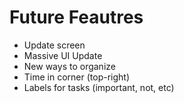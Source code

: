 # Future Feautres
- Update screen
- Massive UI Update
- New ways to organize
- Time in corner (top-right)
- Labels for tasks (important, not, etc)